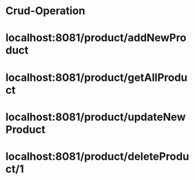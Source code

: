 # Crud-Operation

# localhost:8081/product/addNewProduct
# localhost:8081/product/getAllProduct
# localhost:8081/product/updateNewProduct
# localhost:8081/product/deleteProduct/1
